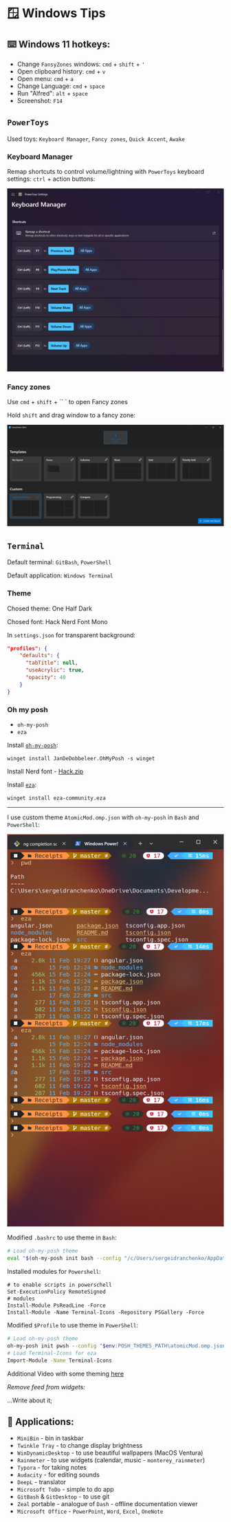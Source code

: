# 🪟 Windows Tips

## ⌨️ Windows 11 hotkeys:

- Change `FansyZones` windows: `cmd` + `shift` + `'`
- Open clipboard history: `cmd` + `v`
- Open menu: `cmd` + `a`
- Change Language: `cmd` + `space`
- Run "Alfred": `alt` + `space`
- Screenshot: `F14`

## `PowerToys`

Used toys: `Keyboard Manager`, `Fancy zones`, `Quick Accent`, `Awake`

### Keyboard Manager

Remap shortcuts to control volume/lightning with `PowerToys` keyboard settings: `ctrl` + action buttons:

![image-20240216103657235](.\img\image-20240216103657235.png)

### Fancy zones

Use `cmd` + `shift` + `` ` to open Fancy zones 

Hold `shift` and drag window to a fancy zone:

![image-20240216110714799](.\img\image-20240216110714799.png)

## `Terminal`

Default terminal: `GitBash`, `PowerShell`

Default application: `Windows Terminal`

### Theme

Chosed theme: One Half Dark

Chosed font: Hack Nerd Font Mono

In `settings.json` for transparent background: 

```json
"profiles": {
    "defaults": {
      "tabTitle": null,
      "useAcrylic": true,
      "opacity": 40
    }
}
```

### Oh my posh

- `oh-my-posh`
- `eza`

Install [`oh-my-posh`](https://ohmyposh.dev/):

```shell
winget install JanDeDobbeleer.OhMyPosh -s winget
```

Install Nerd font - [Hack.zip](https://github.com/ryanoasis/nerd-fonts/releases/tag/v3.1.1)

Install [`eza`](https://eza.rocks/):

```shell
winget install eza-community.eza
```

---

I use custom theme `AtomicMod.omp.json` with `oh-my-posh` in `Bash` and `PowerShell`:

![image-20240218214522797](.\img\image-20240218214522797.png)

Modified `.bashrc` to use theme in `Bash`:

```sh
# Load oh-my-posh theme
eval "$(oh-my-posh init bash --config "/c/Users/sergeidranchenko/AppData/Local/Programs/oh-my-posh/themes/atomicMod.omp.json")"
```

Installed modules for `Powershell`:

```shell
# to enable scripts in powerschell
Set-ExecutionPolicy RemoteSigned
# modules
Install-Module PsReadLine -Force
Install-Module -Name Terminal-Icons -Repository PSGallery -Force
```

Modified `$Profile` to use theme in `PowerShell`:

```sh
# Load oh-my-posh theme
oh-my-posh init pwsh --config "$env:POSH_THEMES_PATH\atomicMod.omp.json" | Invoke-Expression
# Load Terminal-Icons for eza
Import-Module -Name Terminal-Icons
```

Additional Video with some theming [here](https://www.youtube.com/watch?v=5-aK2_WwrmM)

*Remove feed from widgets:*

...Write about it;

## 🦄 Applications:

- `MiniBin` - bin in taskbar
- `Twinkle Tray` - to change display brightness
- `WinDynamicDesktop` - to use beautiful wallpapers (MacOS Ventura)
- `Rainmeter` - to use widgets (calendar, music - `monterey_rainmeter`)
- `Typora` - for taking notes
- `Audacity` - for editing sounds
- `DeepL` - translator
- `Microsoft ToDo` - simple to do app
- `GitBash` & `GitDesktop` - to use git
- `Zeal` portable - analogue of `Dash` - offline documentation viewer
- `Microsoft Office` - `PowerPoint`, `Word`, `Excel`, `OneNote`
